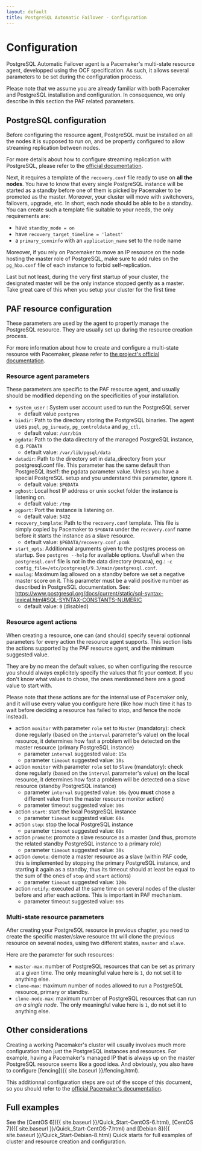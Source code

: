 ```yaml
---
layout: default
title: PostgreSQL Automatic Failover - Configuration
---
```


# Configuration

PostgreSQL Automatic Failover agent is a Pacemaker's multi-state resource
agent, developped using the OCF specification. As such, it allows several
parameters to be set during the configuration process.

Please note that we assume you are already familiar with both Pacemaker and
PostgreSQL installation and configuration. In consequence, we only describe in
this section the PAF related parameters.


## PostgreSQL configuration

Before configuring the resource agent, PostgreSQL must be installed on all the
nodes it is supposed to run on, and be propertly configured to allow streaming
replication between nodes.

For more details about how to configure streaming replication with PostgreSQL,
please refer to the
[official documentation](http://www.postgresql.org/docs/current/static/index.html).

Next, it requires a template of the `recovery.conf` file ready to use on
__all the nodes__. You have to know that every single PostgreSQL instance will
be started as a standby before one of them is picked by Pacemaker to be promoted
as the master. Moreover, your cluster will move with switchovers, failovers,
upgrade, etc. In short, each node should be able to be a standby. You can
create such a template file suitable to your needs, the only requirements are:

  * have `standby_mode = on`
  * have `recovery_target_timeline = 'latest'`
  * a `primary_conninfo` with an `application_name` set to the node name

Moreover, if you rely on Pacemaker to move an IP resource on the node hosting
the master role of PostgreSQL, make sure to add rules on the `pg_hba.conf` file
of each instance to forbid self-replication.

Last but not least, during the very first startup of your cluster, the
designated master will be the only instance stopped gently as a master. Take
great care of this when you setup your cluster for the first time


## PAF resource configuration

These parameters are used by the agent to propertly manage the PostgreSQL
resource.
They are usually set up during the resource creation process.

For more information about how to create and configure a multi-state resource
with Pacemaker, please refer to
[the project's official documentation](http://clusterlabs.org/doc/).

### Resource agent parameters

These parameters are specific to the PAF resource agent, and usually should be
modified depending on the specificities of your installation.

  * `system_user` : System user account used to run the PostgreSQL server
    * default value `postgres`
  * `bindir`: Path to the directory storing the PostgreSQL binaries. The agent
    uses `psql`, `pg_isready`, `pg_controldata` and `pg_ctl`.
    * default value: `/usr/bin`
  * `pgdata`: Path to the data directory of the managed PostgreSQL instance,
    e.g. `PGDATA`
    * default value: `/var/lib/pgsql/data`
  * `datadir`: Path to the directory set in data_directory from your postgresql.conf file. This parameter
    has the same default than PostgreSQL itself: the pgdata parameter value. Unless you have a
    special PostgreSQL setup and you understand this parameter, ignore it.
    * default value: `$PGDATA`
  * `pghost`: Local host IP address or unix socket folder the instance is
    listening on.
    * default value: `/tmp`
  * `pgport`: Port the instance is listening on.
    * default value: `5432`
  * `recovery_template`: Path to the `recovery.conf` template. This file is
    simply copied by Pacemaker to `$PGDATA` under the `recovery.conf` name
    before it starts the instance as a slave resource.
    * default value: `$PGDATA/recovery.conf.pcmk`
  * `start_opts`: Additionnal arguments given to the postgres process on
    startup.
    See `postgres --help` for available options. Usefull when the
    `postgresql.conf` file is not in the data directory (`PGDATA`), eg.:
    `-c config_file=/etc/postgresql/9.3/main/postgresql.conf`.
  * `maxlag`: Maximum lag allowed on a standby before we set a negative master
     score on it.
     This parameter must be a valid positive number as described in PostgreSQL documentation.
     See: https://www.postgresql.org/docs/current/static/sql-syntax-lexical.html#SQL-SYNTAX-CONSTANTS-NUMERIC
    * default value: `0` (disabled)


### Resource agent actions

When creating a resource, one can (and should) specify several optionnal
parameters for every action the resource agent supports.
This section lists the actions supported by the PAF resource agent, and the
minimum suggested value.

They are by no mean the default values, so when configuring the resource you
should always explicitely specify the values that fit your context.
If you don't know what values to chose, the ones mentionned here are a good
value to start with.

Please note that these actions are for the internal use of Pacemaker only, and
it will use every value you configure here (like how much time it has to wait
before deciding a resource has failed to stop, and fence the node instead).

  * action `monitor` with parameter `role` set to `Master` (mandatory):
    check done regularly (based on the `interval` parameter's value) on the
    local resource, it determines how fast a problem will be detected on the
    master resource (primary PostgreSQL instance)
    * parameter `interval` suggested value: `15s`
    * parameter `timeout` suggested value: `10s`
  * action `monitor` with parameter `role` set to `Slave` (mandatory):
    check done regularly (based on the `interval` parameter's value) on the
    local resource, it determines how fast a problem will be detected on a
    slave resource (standby PostgreSQL instance)
    * parameter `interval` suggested value: `16s` (you __must__ chose a 
      different value from the master resource monitor action)
    * parameter timeout suggested value: `10s`
  * action `start`: start the local PostgreSQL instance
    * parameter `timeout` suggested value: `60s`
  * action `stop`: stop the local PostgreSQL instance
    * parameter `timeout` suggested value: `60s`
  * action `promote`: promote a slave resource as a master (and thus, promote
    the related standby PostgreSQL instance to a primary role)
    * parameter `timeout` suggested value: `30s`
  * action `demote`: demote a master resource as a slave (within PAF code,
    this is implemented by stopping the primary PostgreSQL instance, and
    starting it again as a standby, thus its timeout should at least be equal
    to the sum of the ones of `stop` and `start` actions)
    * parameter `timeout` suggested value: `120s`
  * action `notify`: executed at the same time on several nodes of the cluster
    before and after each actions. This is important in PAF mechanism.
    * parameter timeout suggested value: `60s`

### Multi-state resource parameters

After creating your PostgreSQL resource in previous chapter, you need to
create the specific master/slave resource tht will clone the previous resource
on several nodes, using two different states, `master` and `slave`.

Here are the parameter for such resources:

  * `master-max`: number of PostgreSQL resources that can be set as primary at
    a given time. The only meaningful value here is `1`, do not set it to
    anything else.
  * `clone-max`: maximum number of nodes allowed to run a PostgreSQL resource,
    primary or standby.
  * `clone-node-max`: maximum number of PostgreSQL resources that can run _on a
    single node_. The only meaningful value here is `1`, do not set it to
    anything else.


## Other considerations

Creating a working Pacemaker's cluster will usually involves much more
configuration than just the PostgreSQL instances and resources.
For example, having a Pacemaker's managed IP that is always up on the master
PostgreSQL resource seems like a good idea. And obviously, you also have to
configure [fencing]({{ site.baseurl }}/fencing.html).

This additionnal configuration steps are out of the scope of this document, so
you should refer to the
[official Pacemaker's documentation](http://clusterlabs.org/doc/).


## Full examples

See the [CentOS 6]({{ site.baseurl }}/Quick_Start-CentOS-6.html),
[CentOS 7]({{ site.baseurl }}/Quick_Start-CentOS-7.html) and 
[Debian 8]({{ site.baseurl }}/Quick_Start-Debian-8.html) Quick starts for full
examples of cluster and resource creation and configuration.




